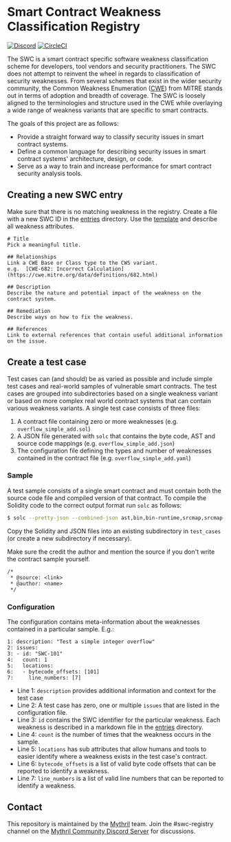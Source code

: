 # Smart Contract Weakness Classification Registry
[![Discord](https://img.shields.io/discord/481002907366588416.svg)](https://discord.gg/qcNvR2r)
[![CircleCI](https://circleci.com/gh/SmartContractSecurity/SWC-registry/tree/website.svg?style=svg)](https://circleci.com/gh/SmartContractSecurity/SWC-registry/tree/website)

The SWC is a smart contract specific software weakness classification scheme for developers, tool vendors and security practitioners. The SWC does not attempt to reinvent the wheel in regards to classification of security weaknesses. From several schemes that exist in the wider security community, the Common Weakness Enumeration ([CWE](https://cwe.mitre.org)) from MITRE stands out in terms of adoption and breadth of coverage. The SWC is loosely aligned to the terminologies and structure used in the CWE while overlaying a wide range of weakness variants that are specific to smart contracts.

The goals of this project are as follows:

- Provide a straight forward way to classify security issues in smart contract systems.
- Define a common language for describing security issues in smart contract systems' architecture, design, or code.
- Serve as a way to train and increase performance for smart contract security analysis tools.

## Creating a new SWC entry

Make sure that there is no matching weakness in the registry. Create a file with a new SWC ID in the [entries](./entries) directory. Use the [template](./entries/template.md) and describe all weakness attributes. 

```
# Title 
Pick a meaningful title.

## Relationships
Link a CWE Base or Class type to the CWS variant. 
e.g.  [CWE-682: Incorrect Calculation](https://cwe.mitre.org/data/definitions/682.html)

## Description 
Describe the nature and potential impact of the weakness on the contract system. 

## Remediation
Describe ways on how to fix the weakness. 

## References 
Link to external references that contain useful additional information on the issue. 

```


## Create a test case  

Test cases can (and should) be as varied as possible and include simple test cases and real-world samples of vulnerable smart contracts. The test cases are grouped into subdirectories based on a single weakness variant or based on more complex real world contract systems that can contain various weakness variants. A single test case consists of three files:

1. A contract file containing zero or more weaknesses (e.g. `overflow_simple_add.sol`)
2. A JSON file generated with `solc` that contains the byte code, AST and source code mappings (e.g. `overflow_simple_add.json`)
3. The configuration file defining the types and number of weaknesses contained in the contract file (e.g. `overflow_simple_add.yaml`)

### Sample

A test sample consists of a single smart contract and must contain both the source code file and compiled version of that contract. To compile the Solidity code to the correct output format run `solc` as follows:


```bash
$ solc --pretty-json --combined-json ast,bin,bin-runtime,srcmap,srcmap-runtime overflow_simple_add.sol > overflow_simple_add.json
```

Copy the Solidity and JSON files into an existing subdirectory in `test_cases` (or create a new subdirectory if necessary). 

Make sure the credit the author and mention the source if you don't write the contract sample yourself.

```
/*
 * @source: <link>
 * @author: <name>
 */
```

### Configuration

The configuration contains meta-information about the weaknesses contained in a particular sample. E.g.:

```
1: description: "Test a simple integer overflow"
2: issues:
3: - id: "SWC-101"
4:   count: 1
5:   locations:
6:   - bytecode_offsets: [101]
7:     line_numbers: [7]
```

- Line 1: `description` provides additional information and context for the test case
- Line 2: A test case has zero, one or multiple `issues` that are listed in the configuration file.
- Line 3: `id` contains the SWC identifier for the particular weakness. Each weakness is described in a markdown file in the [entries](./entries) directory. 
- Line 4: `count` is the number of times that the weakness occurs in the sample.
- Line 5: `locations` has sub attributes that allow humans and tools to easier identify where a weakness exists in the test case's contract. 
- Line 6: `bytecode_offsets` is a list of valid byte code offsets that can be reported to identify a weakness.  
- Line 7: `line_numbers` is a list of valid line numbers that can be reported to identify a weakness.



## Contact

This repository is maintained by the [Mythril](https://mythril.ai) team. Join the #swc-registry channel on the [Mythril Community Discord Server](https://discord.gg/qcNvR2r) for discussions.
